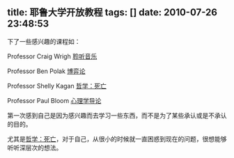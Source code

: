 title: 耶鲁大学开放教程
tags: []
date: 2010-07-26 23:48:53
---

<p>下了一些感兴趣的课程如：

Professor Craig Wrigh&nbsp;[聆听音乐](http://www.verycd.com/topics/2832525/)

Professor Ben Polak&nbsp;[博弈论](http://www.verycd.com/topics/2832107/)

Professor Shelly Kagan&nbsp;[哲学：死亡](http://www.verycd.com/topics/2824902/)

Professor Paul Bloom&nbsp;[心理学导论](http://www.verycd.com/topics/2827597/)&nbsp;

第一次感到自己是因为感兴趣而去学习一些东西，而不是为了某些承认或是不承认的目的。

尤其是[哲学：死亡](http://www.verycd.com/topics/2824902/)，对于自己，从很小的时候就一直困惑到现在的问题，很想能够听听深层次的想法。
</p></p>